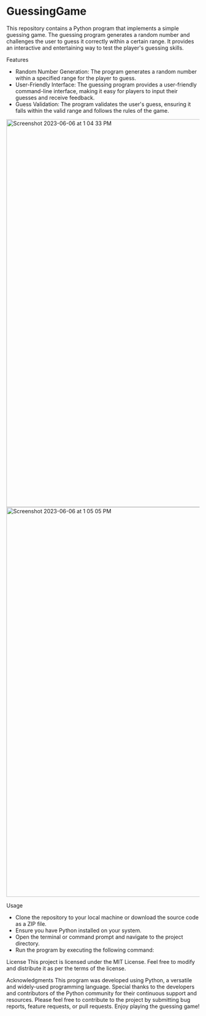 # GuessingGame
This repository contains a Python program that implements a simple guessing game. The guessing program generates a random number and challenges the user to guess it correctly within a certain range. It provides an interactive and entertaining way to test the player's guessing skills.

Features
- Random Number Generation: The program generates a random number within a specified range for the player to guess.
- User-Friendly Interface: The guessing program provides a user-friendly command-line interface, making it easy for players to input their guesses and receive feedback.
- Guess Validation: The program validates the user's guess, ensuring it falls within the valid range and follows the rules of the game.

<img width="1012" alt="Screenshot 2023-06-06 at 1 04 33 PM" src="https://github.com/han-dann/GuessingGame/assets/98670479/e6b2df17-a3d9-43c0-a2a6-ad9e54b0a83a">
<img width="1017" alt="Screenshot 2023-06-06 at 1 05 05 PM" src="https://github.com/han-dann/GuessingGame/assets/98670479/6cd60522-494e-4eea-8a18-b32707d128c6">

Usage
- Clone the repository to your local machine or download the source code as a ZIP file.
- Ensure you have Python installed on your system.
- Open the terminal or command prompt and navigate to the project directory.
- Run the program by executing the following command:

License
This project is licensed under the MIT License. Feel free to modify and distribute it as per the terms of the license.

Acknowledgments
This program was developed using Python, a versatile and widely-used programming language.
Special thanks to the developers and contributors of the Python community for their continuous support and resources.
Please feel free to contribute to the project by submitting bug reports, feature requests, or pull requests. Enjoy playing the guessing game!
